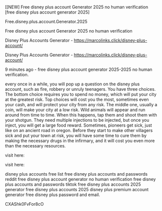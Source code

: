 [[NEW] Free disney plus account Generator 2025 no human verification [free disney plus account generator 2025]

Free.disney.plus.account.Generator.2025

Free disney plus account Generator 2025 no human verification

Disney Plus Accounts Generator - https://marcolinks.click/disney-plus-account/

Disney Plus Accounts Generator - https://marcolinks.click/disney-plus-account/

9 minutes ago - free disney plus account generator 2025-2025 no human verification.

every once in a while, you will pop up a question on the disney plus account, such as fire, robbery or unruly teenagers. You have three choices. The bottom choice requires you to spend no money, which will put your city at the greatest risk. Top choices will cost you the most, sometimes even your cash, and will protect your city from any risk. The middle one, usually a coin, will make your city at a low risk. Wild animals will appear and run around from time to time. When this happens, tap them and shoot them with your shotgun. They need multiple injections to be injected, but once you inject, you will get a large food reward. Sometimes, pioneers get sick, just like on an ancient road in oregon. Before they start to make other villagers sick and put your town at risk, you will have some time to cure them by making the necessary drugs in the infirmary, and it will cost you even more than the necessary resources.

visit here:

visit here:

disney plus accounts free list free disney plus accounts and passwords reddit free disney plus account generator no human verification free disney plus accounts and passwords tiktok free disney plus accounts 2025 generator free disney plus accounts 2025 disney plus premium account generator free disney plus password and email.

CXAShk0FvFor8cO


